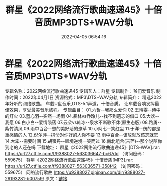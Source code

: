﻿---
title: 群星《2022网络流行歌曲速递45》十倍音质MP3DTS+WAV分轨
date: 2022-04-05 06:54:16
categories: 新碟专辑、稀有等精品
tags: 华语中文
---
# 群星《2022网络流行歌曲速递45》十倍音质MP3\DTS+WAV分轨

专辑名称：2022网络流行歌曲速递45
专辑艺人：群星
专辑制作：爷们爱音乐
制作时间：2022年04月1日
资源格式：MP3\DTS+WAV分轨
专辑简介：
精选2022年好听的网络歌曲。
车载U盘音乐,DTS-5.1声道，十倍音质。
让车载音响发挥最佳效果，享受最美音乐旅程。
专辑曲目：
01.六哲--我那么爱你
02.王靖雯--诗中的灯火
03.蓝心羽--突然一场雨
04.暴林vs乔玲儿--找不到遗忘的借口
05.大欢--我愿
06.白小白--爱情陨落
07.云朵vs韩冰--泉水不断歌不休(原生态版)
08.路勇--紫竹清风
09.雨中百合--想的美好活的潦草
10.小阿七--笑红尘
11.于洋--伤的都是重感情的人
12.倪尔萍--拼命对你好的人你不要
13.雨中百合--该放就放该忘就忘
14.大笨--需要时间
15.胡蜜丹--顺境逆境一笑而过
16.南北组合(吉萍)--那个说陪你到老的人还在吗
下载地址：
群星《2022网络流行歌曲速递45》[DTS-WAV].rar: https://url27.ctfile.com/f/9388027-563036647-bc67dd
（访问密码：559675）
群星《2022网络流行歌曲速递45》十倍音质[MP3].rar: https://url27.ctfile.com/f/9388027-563036571-358f42
（访问密码：559675）
网络流行歌曲
https://u9388027.pipipan.com/dir/9388027-29193281-b00759/
原文：[链接](https://blog.sina.com.cn/s/blog_1647c7e7601030wik.html)